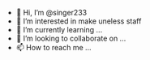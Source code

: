 - 👋 Hi, I’m @singer233
- 👀 I’m interested in make uneless staff
- 🌱 I’m currently learning ...
- 💞️ I’m looking to collaborate on ...
- 📫 How to reach me ...

<!---
singer233/singer233 is a ✨ special ✨ repository because its `README.md` (this file) appears on your GitHub profile.
You can click the Preview link to take a look at your changes.
--->
